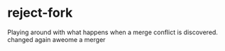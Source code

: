 # reject-fork
 Playing around with what happens when a merge conflict is discovered. changed again
 aweome
 a merger
